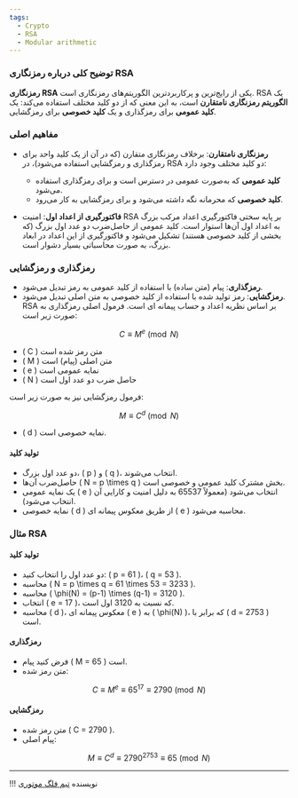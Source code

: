```yaml
---
tags:
  - Crypto
  - RSA
  - Modular arithmetic
---
```


### توضیح کلی درباره رمزنگاری RSA

**رمزنگاری RSA** یکی از رایج‌ترین و پرکاربردترین الگوریتم‌های رمزنگاری است. RSA یک **الگوریتم رمزنگاری نامتقارن** است، به این معنی که از دو کلید مختلف استفاده می‌کند: یک **کلید عمومی** برای رمزگذاری و یک **کلید خصوصی** برای رمزگشایی.

### مفاهیم اصلی

- **رمزنگاری نامتقارن**: برخلاف رمزنگاری متقارن (که در آن از یک کلید واحد برای رمزگذاری و رمزگشایی استفاده می‌شود)، در RSA دو کلید مختلف وجود دارد:
    - **کلید عمومی** که به‌صورت عمومی در دسترس است و برای رمزگذاری استفاده می‌شود.
    - **کلید خصوصی** که محرمانه نگه داشته می‌شود و برای رمزگشایی به کار می‌رود.
  
- **فاکتورگیری از اعداد اول**: امنیت RSA بر پایه سختی فاکتورگیری اعداد مرکب بزرگ به اعداد اول آن‌ها استوار است. کلید عمومی از حاصل‌ضرب دو عدد اول بزرگ (که بخشی از کلید خصوصی هستند) تشکیل می‌شود و فاکتورگیری از این اعداد در ابعاد بزرگ، به صورت محاسباتی بسیار دشوار است.


### رمزگذاری و رمزگشایی

- **رمزگذاری**: پیام (متن ساده) با استفاده از کلید عمومی به رمز تبدیل می‌شود.
- **رمزگشایی**: رمز تولید شده با استفاده از کلید خصوصی به متن اصلی تبدیل می‌شود. RSA بر اساس نظریه اعداد و حساب پیمانه ای است. فرمول اصلی رمزگذاری به صورت زیر است:
   

$$C \equiv M^e \pmod{N}$$

   - \( C \) متن رمز شده است
   - \( M \) متن اصلی (پیام) است
   - \( e \) نمایه عمومی است
   - \( N \) حاصل ضرب دو عدد اول است

   فرمول رمزگشایی نیز به صورت زیر است:

$$M \equiv C^d \pmod{N}$$

   - \( d \) نمایه خصوصی است.
   
#### تولید کلید

- دو عدد اول بزرگ، \( p \) و \( q \)، انتخاب می‌شوند.
- حاصل‌ضرب آن‌ها \( N = p \times q \) بخش مشترک کلید عمومی و خصوصی است.
- یک نمایه عمومی \( e \) انتخاب می‌شود (معمولاً 65537 به دلیل امنیت و کارایی آن انتخاب می‌شود).
- نمایه خصوصی \( d \) از طریق معکوس پیمانه ای \( e \) محاسبه می‌شود.

### مثال RSA

#### تولید کلید

- دو عدد اول را انتخاب کنید: \( p = 61 \)، \( q = 53 \).
- محاسبه \( N = p \times q = 61 \times 53 = 3233 \).
- محاسبه \( \phi(N) = (p-1) \times (q-1) = 3120 \).
- انتخاب \( e = 17 \)، که نسبت به 3120 اول است.
- محاسبه \( d \)، معکوس پیمانه ای \( e \) به \( \phi(N) \)، که برابر با \( d = 2753 \) است.

#### رمزگذاری

   - فرض کنید پیام \( M = 65 \) است.
   - متن رمز شده:

$$C \equiv M^e \equiv 65^{17} \equiv 2790 \pmod{N}$$

#### رمزگشایی

- متن رمز شده \( C = 2790 \).
- پیام اصلی:

$$M \equiv C^d \equiv 2790^{2753} \equiv 65 \pmod{N}$$

--- 

!!! نویسنده
    [تیم فلگ موتوری](https://github.com/flagmotori)